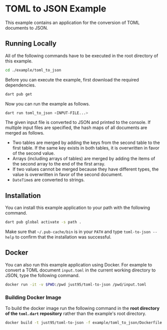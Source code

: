# TOML to JSON Example

This example contains an application for the conversion of TOML documents to JSON.

## Running Locally

All of the following commands have to be executed in the root directory of this example.

```bash
cd ./example/toml_to_json
```

Before you can execute the example, first download the required dependencies.

```bash
dart pub get
```

Now you can run the example as follows.

```bash
dart run toml_to_json <INPUT-FILE...>
```

The given input file is converted to JSON and printed to the console.
If multiple input files are specified, the hash maps of all documents are merged as follows.

 - Two tables are merged by adding the keys from the second table to the first table.
   If the same key exists in both tables, it is overwritten in favor of the second value.
 - Arrays (including arrays of tables) are merged by adding the items of the second array to the end of the first array.
 - If two values cannot be merged because they have different types, the value is overwritten in favor of the second document.
 - `DateTime`s are converted to strings.

## Installation

You can install this example application to your path with the following command.

```bash
dart pub global activate -s path .
```

Make sure that `~/.pub-cache/bin` is in your `PATH` and type `toml-to-json --help` to confirm that the installation was successful.

## Docker

You can also run this example application using Docker.
For example to convert a TOML document `input.toml` in the current working directory to JSON, type the following command.

```bash
docker run -it -v $PWD:/pwd just95/toml-to-json /pwd/input.toml
```

### Building Docker Image

To build the docker image run the following command in the **root directory of the `toml.dart` repository** rather than the example's root directory.

```bash
docker build -t just95/toml-to-json -f example/toml_to_json/Dockerfile .
```
